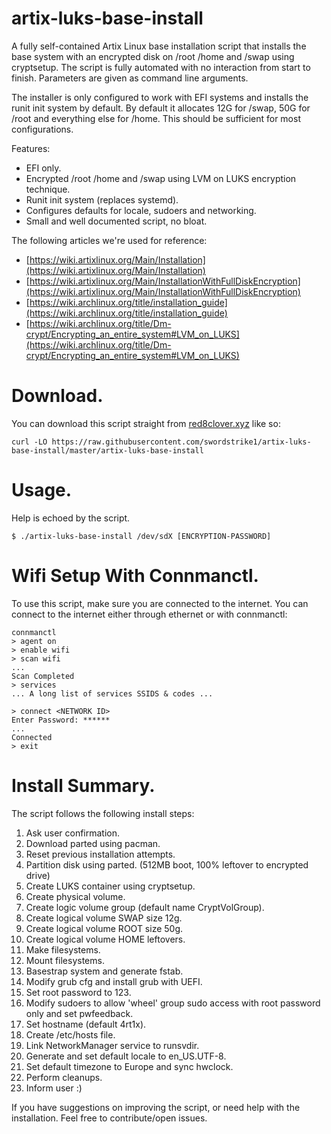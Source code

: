 # artix-luks-base-install

A fully self-contained Artix Linux base installation script that installs the
base system with an encrypted disk on /root /home and /swap using cryptsetup.
The script is fully automated with no interaction from start to finish.
Parameters are given as command line arguments.

The installer is only configured to work with EFI systems and installs the runit
init system by default. By default it allocates 12G for /swap, 50G for /root and
everything else for /home. This should be sufficient for most configurations.

Features:
- EFI only.
- Encrypted /root /home and /swap using LVM on LUKS encryption technique.
- Runit init system (replaces systemd).
- Configures defaults for locale, sudoers and networking.
- Small and well documented script, no bloat.

The following articles we're used for reference:
- [https://wiki.artixlinux.org/Main/Installation](https://wiki.artixlinux.org/Main/Installation)
- [https://wiki.artixlinux.org/Main/InstallationWithFullDiskEncryption](https://wiki.artixlinux.org/Main/InstallationWithFullDiskEncryption)
- [https://wiki.archlinux.org/title/installation_guide](https://wiki.archlinux.org/title/installation_guide)
- [https://wiki.archlinux.org/title/Dm-crypt/Encrypting_an_entire_system#LVM_on_LUKS](https://wiki.archlinux.org/title/Dm-crypt/Encrypting_an_entire_system#LVM_on_LUKS)


# Download.
You can download this script straight from [red8clover.xyz](https://red8clover.xyz) like so:
```console
curl -LO https://raw.githubusercontent.com/swordstrike1/artix-luks-base-install/master/artix-luks-base-install
```


# Usage.
Help is echoed by the script.
```console
$ ./artix-luks-base-install /dev/sdX [ENCRYPTION-PASSWORD]
```


# Wifi Setup With Connmanctl.
To use this script, make sure you are connected to the internet. You can connect
to the internet either through ethernet or with connmanctl:
```console
connmanctl
> agent on
> enable wifi
> scan wifi
...
Scan Completed
> services
... A long list of services SSIDS & codes ...

> connect <NETWORK ID>
Enter Password: ******
...
Connected
> exit
```


# Install Summary.
The script follows the following install steps:

1. Ask user confirmation.
1. Download parted using pacman.
1. Reset previous installation attempts.
1. Partition disk using parted. (512MB boot, 100% leftover to encrypted drive)
1. Create LUKS container using cryptsetup.
1. Create physical volume.
1. Create logic volume group (default name CryptVolGroup).
1. Create logical volume SWAP size 12g.
1. Create logical volume ROOT size 50g.
1. Create logical volume HOME leftovers.
1. Make filesystems.
1. Mount filesystems.
1. Basestrap system and generate fstab.
1. Modify grub cfg and install grub with UEFI.
1. Set root password to 123.
1. Modify sudoers to allow 'wheel' group sudo access with root password only and set pwfeedback.
1. Set hostname (default 4rt1x).
1. Create /etc/hosts file.
1. Link NetworkManager service to runsvdir.
1. Generate and set default locale to en_US.UTF-8.
1. Set default timezone to Europe and sync hwclock.
1. Perform cleanups.
1. Inform user :)

If you have suggestions on improving the script, or need help with the
installation. Feel free to contribute/open issues.
